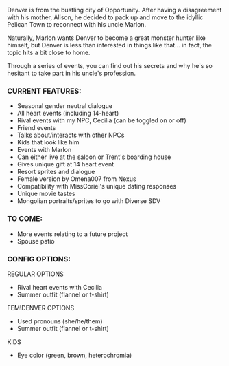 Denver is from the bustling city of Opportunity. After having a disagreement with his mother, Alison, he decided to pack up and move to the idyllic Pelican Town to reconnect with his uncle Marlon.

Naturally, Marlon wants Denver to become a great monster hunter like himself, but Denver is less than interested in things like that... in fact, the topic hits a bit close to home.


Through a series of events, you can find out his secrets and why he's so hesitant to take part in his uncle's profession.

### CURRENT FEATURES: ###

- Seasonal gender neutral dialogue
- All heart events (including 14-heart)
- Rival events with my NPC, Cecilia (can be toggled on or off)
- Friend events
- Talks about/interacts with other NPCs
- Kids that look like him
- Events with Marlon
- Can either live at the saloon or Trent's boarding house
- Gives unique gift at 14 heart event
- Resort sprites and dialogue
- Female version by Omena007 from Nexus
- Compatibility with MissCoriel's unique dating responses
- Unique movie tastes
- Mongolian portraits/sprites to go with Diverse SDV

### TO COME: ###

- More events relating to a future project
- Spouse patio

### CONFIG OPTIONS: ###

REGULAR OPTIONS

- Rival heart events with Cecilia
- Summer outfit (flannel or t-shirt)

FEM!DENVER OPTIONS

- Used pronouns (she/he/them)
- Summer outfit (flannel or t-shirt)

KIDS

- Eye color (green, brown, heterochromia)
